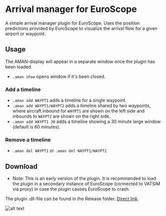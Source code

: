 # Arrival manager for EuroScope 
A simple arrival manager plugin for EuroScope. Uses the position predictions provided by EuroScope to visualize the arrival flow for a given airport or waypoint.

## Usage
The AMAN-display will appear in a separate window once the plugin has been loaded.
* `.aman show` opens window if it's been closed.

### Add a timeline
* `.aman add WAYPT1` adds a timeline for a single waypoint.
* `.aman add WAYPT1/WAYPT2` adds a timeline shared by two waypoints, where aircraft inbound for `WAYPT1` are shown on the left side and inbounds to `WAYPT2` are shown on the right side.
* `.aman add WAYPT1 30` adds a timeline showing a 30 minute large window (default is 60 minutes).

### Remove a timeline
* `.aman del WAYPT1` or `.aman del WAYPT1/WAYPT2`

## Download
- Note: This is an early version of the plugin. It is recommended to load the plugin in a secondary instance of EuroScope (connected to VATSIM via proxy) in case the plugin causes EuroScope to crash.

The plugin .dll-file can be found in the Release folder. [Direct link](https://github.com/EvenAR/euroscope-aman/raw/master/Release/Aman.dll).


![alt text](https://i.gyazo.com/86752a2b6c992002a599be6efb2f7779.png)

